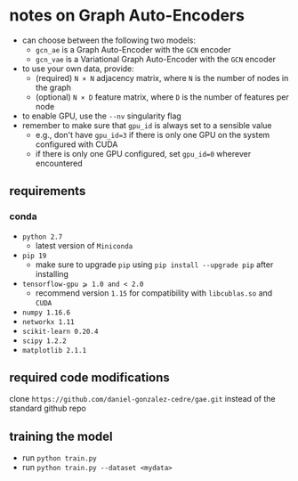 #   notes on Graph Auto-Encoders
- can choose between the following two models:
    - `gcn_ae` is a Graph Auto-Encoder with the `GCN` encoder
    - `gcn_vae` is a Variational Graph Auto-Encoder with the `GCN` encoder
- to use your own data, provide:
    - (required) `N × N` adjacency matrix, where `N` is the number of nodes in the graph
    - (optional) `N × D` feature matrix, where `D` is the number of features per node
- to enable GPU, use the `--nv` singularity flag
- remember to make sure that `gpu_id` is always set to a sensible value
    - e.g., don't have `gpu_id=3` if there is only one GPU on the system configured with CUDA
    - if there is only one GPU configured, set `gpu_id=0` wherever encountered

##  requirements
### conda
- `python 2.7`
    - latest version of `Miniconda`
- `pip 19`
    - make sure to upgrade `pip` using `pip install --upgrade pip` after installing
- `tensorflow-gpu ⩾ 1.0 and < 2.0`
    - recommend version `1.15` for compatibility with `libcublas.so` and `CUDA`
- `numpy 1.16.6`
- `networkx 1.11`
- `scikit-learn 0.20.4`
- `scipy 1.2.2`
- `matplotlib 2.1.1`

##  required code modifications
clone `https://github.com/daniel-gonzalez-cedre/gae.git` instead of the standard github repo

##  training the model
- run `python train.py`
- run `python train.py --dataset <mydata>`
